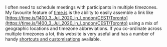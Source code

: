 <!--
.. title: Time.is
.. slug: time-is
.. date: 2020-07-04 00:00:00
.. tags: 
.. category: 
.. link: 
.. description: 
.. type: text
-->

I often need to schedule meetings with participants in multiple timezones. My favourite feature of [time.is](https://time.is) is the ability to easily assemble a link like [https://time.is/1400_3_Jul_2020_in_London/CEST/Toronto](https://time.is/1400_3_Jul_2020_in_London/CEST/Toronto) using a mix of geographic locations and timezone abbreviations. If you co-ordinate across multiple timezones a lot, this website is very useful and has a number of handy [shortcuts and customisations](https://time.is/howto) available.
